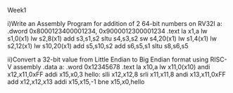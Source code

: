 Week1


i)Write an Assembly Program for addition of 2 64-bit numbers on RV32I
a: .dword 0x8000123400001234, 0x9000012300001234
.text
la x1,a
lw s1,0(x1)
lw s2,8(x1)
add s3,s1,s2
sltu s4,s3,s2
sw s4,20(x1)
lw s1,4(x1)
lw s2,12(x1)
lw s10,20(x1)
add s5,s10,s2
add s6,s5,s1
sltu s8,s6,s5



ii)Convert a 32-bit value from Little Endian to Big Endian format using RISC-V
assembly
.data
a: .word 0x12345678
.text
la x10,a
lw x11,0(x10)
andi x12,x11,0xFF
addi x15,x0,3
hello:
 slli x12,x12,8
 srli x11,x11,8
 andi x13,x11,0xFF
 add x12,x12,x13
 addi x15,x15,-1
bne x15,x0,hello
